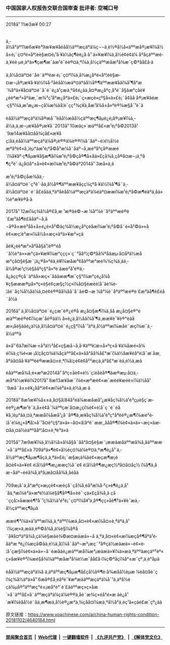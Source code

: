 ### 中国国家人权报告交联合国审查  批评者: 空喊口号
------------------------

<div class="published">
 <span class="date" title="ä¸­å½æ¶é´">
  <time datetime="2018-11-03T00:27:00+08:00">
   2018å¹´11æ3æ¥ 00:27
  </time>
 </span>
</div>
<br/>
<div class="wsw">
 <p>
  ä¸­å½å°äº11æ6æ¥è³9æ¥æ¥åèåå½äººæçäºä¼ç¬¬ä¸è½®å½å«äººæå®¡æ¥ï¼å½å±è¡¨ç¤ºé«åº¦éè§æ­¤é¡¹å·¥ä½ãç¶èè¿å å¹´ä»¥æ¥ï¼ä¸­å½é¢é¢ä¼ åºåçäººæé­ä¸¥éè·µè¸äºä»¶çæ¶æ¯ãæ¹è¯èè®¤ä¸ºï¼ä¸­å½çäººæåæ³å¾æ¯ç©ºåå£å·ã
  <br/>
  <br/>
  ä¸­å½å¤äº¤é¨åè¨äººéæ·è¡¨ç¤ºï¼ä¸­å½æ¿åºé«åº¦éè§æ­¤æ¬¡å®¡æ¥å·¥ä½ï¼å·²åèåå½æäº¤äºãå½å®¶äººææ¥åãï¼å¹¶å°æ´¾åºä»¥å¤äº¤é¨å¯é¨é¿ä¹çæä¸ºå¢é¿ãä¸­å¤®æ¿åºç¸å³é¨å§ãæ°çåè¥¿èèªæ²»åºãæ¸¯æ¾³ç¹åºæ¿åºä»£è¡¨ç»æçé«çº§å«ä»£è¡¨å¢åå å®¡æ¥ãéæ·ç§°ï¼ä¸­æ¹æ¿æ¬çå¼æ¾ãå¦è¯çç²¾ç¥ä¸åæ¹å¼å±å»ºè®¾æ§å¯¹è¯ã
  <br/>
  <br/>
  èåå½äººæçäºä¼å®æå¯¹èåå½æåå½çäººæç¶åµè¿è¡å®¡æ¥ï¼ä¸­å½ä¸ä¸æ¬¡æ¥åå®¡æ¥å¨2013å¹´10æãç»´æäººå£«æ¹é¡ºå©2013å¹´9æ14æ¥åå¤åå¾çå£«æ¥åç¦åä¸èåå½äººæçäºä¼å®¡è®®ä¼è®®ï¼å¨åäº¬é¦é½å½éæºåºè¢«å¸¦èµ°ãæ¹é¡ºå©å³æ¼å¨åäº¬å¸æé³åºçå®ææé´ï¼å¥åº·ç¶åµæ¥å§æ¶åï¼æ¹é¡ºå©çå®¶å±åä»£çå¾å¸çå®å¤æ¬¡ä¸ºå¶ç³è¯·ä¿å¤å°±å»è¢«æï¼æ¹é¡ºå©äº2014å¹´3æå»ä¸ã
  <br/>
  <br/>
  æ¹é¡ºå©çåæ¾åä¸­å½å¤äº¤é¨ç³è¯·åä¸å½å®¶äººææ¥åçç¼çºå·¥ä½ï¼å¹¶å¨ä¸­å½å¤äº¤é¨é¨å£éåãä¸ºäºåèåå½äººæçäºä¼éäº¤ææï¼æ¹é¡ºå©æ¶éäºä¸åä»½è°æ¥é®å·ã
 </p>
 <p>
  2017å¹´12æï¼ç¾å½å®£å¸æ ¹æ®ãé©¬æ ¼å°¼è¨åºäººæé®è´£æ³ãå¶è£ååäº¬å¸å¬å®å±æé³åå±å±é¿é«å²©ãç¾å½æ¿åºçéåæï¼æ¹é¡ºå©å¨é«å²©ä»»åè¢«æç¦è³æ­»ï¼å½å±æç»äºä»¥æ²»çã
 </p>
 <p>
  åè¥¿èèªæ²»åºåå§ä¹¦è®°éå¨å½è°ä»»æ°çä»¥æ¥ï¼æ°ççç»´ç¨³ååº¦ç©ºåå¼ºåãæµ·å¤åªä½æåæ°çå¤§è§æ¨¡ä¿®å»ºéä¸­è¥ï¼æåæ³¢åäººæ°æè¾¾ç¾ä¸ãä¸­å½å®æ¹ç½è§ååºç§°å»ºé âæè²å¹è®­ä¸­å¿âçç®çå¨äºâå»æç«¯åâãææ¶æ¯ç§°ï¼æ°çè¿å¼å¥ç§æææ®µå»ºç«è§é¢çæ§ç½ç»ï¼å¤§éæèè­¦å¯ãè¾è­¦ãé¨åç¾å½åä¼ä¸¤é¢è®®åå¼åå¯å¨ãé©¬æ ¼å°¼è¨åºäººæé®è´£æ³ãå¶è£éå¨å½ã
 </p>
 <p>
  2016å¹´ä¸­å½å¤äº¤é¨é¿çæ¯è®¿é®å æ¿å¤§æ¶ï¼ä¸åå æ¿å¤§è®°èæäººæé®é¢ï¼çæ¯åé®âä½ å»è¿ä¸­å½åâï¼å¹¶ä¸ææ¥è¯¥è®°èâåæ»¡åè§âãè¿ä½ä¸­å½å¤äº¤é¨é¿ç§°ï¼å¯¹äºä¸­å½äººæï¼æåè¨æçï¼æ¯ä¸­å½äººã
 </p>
 <p>
  ä»å¹´6ã7æï¼æ·±å³ä½³å£«ç§æå¬å¸å·¥äººè¦æ±å»ºç«å·¥ä¼åæé«å¾éï¼ä¸ç¾é«æ ¡å­¦çåç¤¾ä¼åçäººå£«ä»åå°åå¾å£°æ´ï¼ä½åæ¥é­å°è­¦å¯æ´åæ¸åºãå¤åå·¥äººé­é®ææå¤±è¸ªï¼å­¦çé¢è¢å²³æç­ä¸äºå£°æ´èä¸è½ä¸æã
 </p>
 <p>
  èåäººæå¾å¸é«æºæ2014å¹´åºç±åè¢«è½¯ç¦éåèå®¶ãæ®æµ·å¤ä¸­æåªä½æ¥éï¼2017å¹´8æ13æ¥åæ¨ï¼é«æºæè¢«æ¯æèè¥æéè±ï¼ä½åå¹´9æå¨å±±è¥¿ååº¦è¢«æï¼è³ä»ä¸è½ä¸æ ã
 </p>
 <p>
  2018å¹´8æ1æ¥ï¼å±±ä¸å¤§å­¦84å²éä¼ææå­æå¹¿æ¥åç¾å½ä¹é³çµè§ç´æ­éè®¿æ¶æ¹è¯ä¸­å±é¢å¯¼äººçæ´å¤æ¿ç­ï¼è¢«è­¦å¯ç ´é¨èå¥å¸¦èµ°ãä¸¤ä¸ªææåï¼å­æå¹¿å¨å®¶ä¸­æ¥åç¾å½ä¹é³ç°åºéè®¿æ¶ï¼æ­é²è­¦å¯é¼è¿«å¶å¦»å¯¹å¤è°ç§°ä»ä»¬å¤«å¦åºé¨ææ¸¸ååå®¶ï¼è¢«ä»ä»¬æç»ãæ­¤åä¸¤ä½èäººååº¦å¤±è¸ªè³ä»ã
 </p>
 <p>
  2015å¹´7æ9æ¥ï¼ä¸­å½å½å±å¼å§å¨åå°å¤§è§æ¨¡ææãæåäººæå¾å¸åäººææ´»å¨äººå£«ã 709äºä»¶è¢«å½éç¤¾ä¼è®¤ä¸ºæ¶è¿å¹´ä¸­å½äººæç¶åµæ¶åçä¸ä¸ªä»£è¡¨æ§æ¡ä¾ãè¢«æçæ¶æ¡èå¤è¢«ä»¥é¢ è¦å½å®¶æ¿ææç½å¨é¢ è¦å½å®¶æ¿æç½ªå¤å¤åç½ ï¼å¶ä¸­åæ¬åäº¬ééå¾å¸äºå¡æå¤åå¾å¸åéåã
  <br/>
  <br/>
  709æ¡å¯ä¸å°æªç»æ¡çè¢«æèçå¨çå¾å¸é­å³æ¼å·²ç»è¶è¿ä¸å¹´åä¸ªæï¼è³ä»æªè½ä¼è§å¶å®¶å±èè¯·çä»£çå¾å¸ã çå¨ççå¦»å­ææè¶³å¯¹ç¾å½ä¹é³è¡¨ç¤ºï¼å¥¹ä¸å®¶çç»åè¶³ä»¥è¯æä¸­å½çäººæç¶åµã
  <br/>
  <br/>
  ææè¶³ï¼ä»ä¹äººæï¼ä¸ä¸ªäººï¼æä¸å¤«è¢«æï¼å¤±è¸ªäºä¸å¹´ï¼çæ­»ä¸æãä¸è®©å¾å¸ä¼è§ï¼å®å¨å¥å¤ºäºå¾å¸çä¼è§æãè¾©æ¤æãæä»¬å ä¸ºä¸å¤«è¢«æï¼æçå®¶åº­ä¹é­åäºæ ªè¿ï¼æçå­©å­ä¸è½ä¸å­¦ï¼å¨åäº¬æ²¡æç¨³å®çä½æãæä»¬è¢«è­¦å¯çæ§ï¼è¢«ä»ä»¬å¨èæåãè¿æäººæåï¼æ²¡æãæä»¥ï¼ä»æä¸ªäººãæçäº²èº«ç»åæ¥è®²ï¼æè§å¾ï¼äººæåæ³å¾é½æ¯åå£å·ï¼ç©ºåçï¼å°±æ¯çº¸ä¸è°åµã
  <br/>
  <br/>
  èåå½äººæçäºä¼å ä¸äºäººæç¶åµæ¶å£çå½å®¶è·å¾æåå½èµæ ¼èå¤åè¯çï¼ç¾å½äºä»å¹´6æå®£å¸éåºè¯¥æºæãäººæçäºä¼å¯¹ä¸äºå½éçä¾µå®³äººæç°è±¡æå°è°´è´£ãäººæç»ç»åæ´»å¨äººå£«å¨äººæçäºä¼çä¼è®®ä¸åè¨æ¾ç»é­å°é»æ ãè¿å¹´æ¥ï¼èåå½é¨åä¸æ¶æä¸­å½è®¿æ°ä¸¾çåå¤ï¼æä¸ºå½å°ä¸éç¹å«çâé£æ¯çº¿âã
 </p>
</div>

原文链接：https://www.voachinese.com/a/china-human-rights-condition-20181102/4640184.html


------------------------
#### [禁闻聚合首页](https://github.com/gfw-breaker/banned-news/blob/master/README.md) &nbsp;|&nbsp; [Web代理](https://github.com/gfw-breaker/open-proxy/blob/master/README.md) &nbsp;|&nbsp;  [一键翻墙软件](https://github.com/gfw-breaker/nogfw/blob/master/README.md) &nbsp;|&nbsp; [《九评共产党》](https://github.com/gfw-breaker/9ping.md/blob/master/README.md#九评之一评共产党是什么) &nbsp;|&nbsp; [《解体党文化》](https://github.com/gfw-breaker/jtdwh.md/blob/master/README.md#绪论)